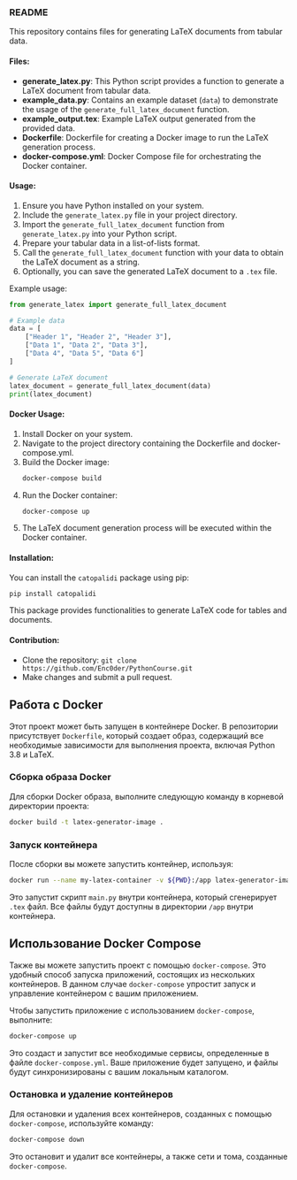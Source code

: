 ### README

This repository contains files for generating LaTeX documents from tabular data.

#### Files:
- **generate_latex.py**: This Python script provides a function to generate a LaTeX document from tabular data.
- **example_data.py**: Contains an example dataset (`data`) to demonstrate the usage of the `generate_full_latex_document` function.
- **example_output.tex**: Example LaTeX output generated from the provided data.
- **Dockerfile**: Dockerfile for creating a Docker image to run the LaTeX generation process.
- **docker-compose.yml**: Docker Compose file for orchestrating the Docker container.

#### Usage:
1. Ensure you have Python installed on your system.
2. Include the `generate_latex.py` file in your project directory.
3. Import the `generate_full_latex_document` function from `generate_latex.py` into your Python script.
4. Prepare your tabular data in a list-of-lists format.
5. Call the `generate_full_latex_document` function with your data to obtain the LaTeX document as a string.
6. Optionally, you can save the generated LaTeX document to a `.tex` file.

Example usage:
```python
from generate_latex import generate_full_latex_document

# Example data
data = [
    ["Header 1", "Header 2", "Header 3"],
    ["Data 1", "Data 2", "Data 3"],
    ["Data 4", "Data 5", "Data 6"]
]

# Generate LaTeX document
latex_document = generate_full_latex_document(data)
print(latex_document)
```

#### Docker Usage:
1. Install Docker on your system.
2. Navigate to the project directory containing the Dockerfile and docker-compose.yml.
3. Build the Docker image:
   ```bash
   docker-compose build
   ```
4. Run the Docker container:
   ```bash
   docker-compose up
   ```
5. The LaTeX document generation process will be executed within the Docker container.

#### Installation:
You can install the `catopalidi` package using pip:
```bash
pip install catopalidi
```

This package provides functionalities to generate LaTeX code for tables and documents.

#### Contribution:
- Clone the repository: `git clone https://github.com/Enc0der/PythonCourse.git`
- Make changes and submit a pull request.

## Работа с Docker

Этот проект может быть запущен в контейнере Docker. В репозитории присутствует `Dockerfile`, который создает образ, содержащий все необходимые зависимости для выполнения проекта, включая Python 3.8 и LaTeX.

### Сборка образа Docker

Для сборки Docker образа, выполните следующую команду в корневой директории проекта:

```bash
docker build -t latex-generator-image .
```

### Запуск контейнера

После сборки вы можете запустить контейнер, используя:

```bash
docker run --name my-latex-container -v ${PWD}:/app latex-generator-image
```

Это запустит скрипт `main.py` внутри контейнера, который сгенерирует `.tex` файл. Все файлы будут доступны в директории `/app` внутри контейнера.

## Использование Docker Compose

Также вы можете запустить проект с помощью `docker-compose`. Это удобный способ запуска приложений, состоящих из нескольких контейнеров. В данном случае `docker-compose` упростит запуск и управление контейнером с вашим приложением.

Чтобы запустить приложение с использованием `docker-compose`, выполните:

```bash
docker-compose up
```

Это создаст и запустит все необходимые сервисы, определенные в файле `docker-compose.yml`. Ваше приложение будет запущено, и файлы будут синхронизированы с вашим локальным каталогом.

### Остановка и удаление контейнеров

Для остановки и удаления всех контейнеров, созданных с помощью `docker-compose`, используйте команду:

```bash
docker-compose down
```

Это остановит и удалит все контейнеры, а также сети и тома, созданные `docker-compose`.
